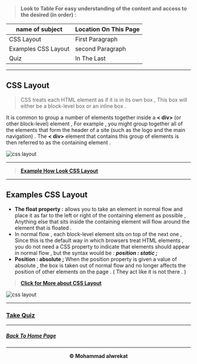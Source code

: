 > **Look to Table For easy understanding of the content and access to the desired (in order) :**

|name of subject      | Location On This Page|
|---------------------|---------------------|
|CSS Layout |First Paragraph|
|Examples CSS Layout|second Paragraph|
|Quiz|In The Last|

---
## CSS Layout
>CSS treats each HTML element as if it is in its own box , This box will either be a block-level box or an inline box .


It is common to group a number of elements together inside a **< div>** (or other block-level) element , For example , you might group together all of the elements that form the header of a site (such as the logo and the main navigation) . The **< div>** element that contains this group of elements is then referred to as the containing element .


![css layout](https://encrypted-tbn0.gstatic.com/images?q=tbn:ANd9GcRXRB1V8jjHwbAm1hhqMS0N9pFf-XiVEPWp-A&usqp=CAU)

---
>**[Example How Look CSS Layout](https://csslayout.io/)**


---
## Examples CSS Layout 
* **The float property :** allows you to take an element in normal flow and place it as far to the left or right of the containing element as possible , Anything else that sits inside the containing element will flow around the element that is floated .
* In normal flow , each block-level element sits on top of the next one , Since this is the default way in which browsers treat HTML elements , you do not need a CSS property to indicate that elements should appear in normal flow , but the syntax would be : ***position : static ;***
* **Position : absolute ;** When the position property is given a value of absolute , the box is taken out of normal flow and no longer affects the position of other elements on the page . ( They act like it is not there . )

>**[Click for More about CSS Layout](https://developer.mozilla.org/en-US/docs/Learn/CSS/CSS_layout)**

![css layout](https://media.onlinecoursebay.com/2019/03/29034822/1451980_0003-750x405.jpg)

---
### [Take Quiz](https://mhmadwrekat.github.io/reading-notes/quizclass08)

---
##### [Back To Home Page](https://mhmadwrekat.github.io/reading-notes)

---
<b>
<p align="center">
© Mohammad alwrekat
</p>